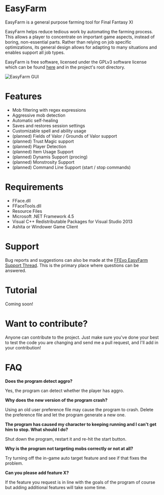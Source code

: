 # EasyFarm
EasyFarm is a general purpose farming tool for Final Fantasy XI

EasyFarm helps reduce tedious work by automating the farming process. This allows a player to concentrate on important game aspects, instead of boring, non-essential parts. Rather than relying on job specific optimizations, its general design allows for adapting to many situations and enables support all job types. 

EasyFarm is free software, licensed under the GPLv3 software license which can be found [here](http://www.gnu.org/licenses/gpl-3.0-standalone.html) and in the project's root directory.

![EasyFarm GUI](http://i.imgur.com/pcrEm66.png)

# Features
* Mob filtering with regex expressions
* Aggressive mob detection
* Automatic self-healing
* Saves and restores session settings
* Customizable spell and ability usage
* (planned) Fields of Valor / Grounds of Valor support
* (planned) Trust Magic support
* (planned) Player Detection
* (planned) Item Usage Support 
* (planned) Dynamis Support (procing)
* (planned) Monstrosity Support
* (planned) Command Line Support (start / stop commands)

# Requirements
* FFace.dll
* FFaceTools.dll
* Resource Files
* Microsoft .NET Framework 4.5
* Visual C++ Redistributable Packages for Visual Studio 2013
* Ashita or Windower Game Client

# Support
Bug reports and suggestions can also be made at the [FFEvo EasyFarm Support Thread](http://www.ffevo.net/topic/3137-easyfarm/). This is the primary place where questions can be answered.

# Tutorial
Coming soon!

# Want to contribute?
Anyone can contribute to the project. Just make sure you've done your best to test the code you are changing and send me a pull request, and I'll add in your contribution!

# FAQ
**Does the program detect aggro?**

Yes, the program can detect whether the player has aggro.

**Why does the new version of the program crash?**

Using an old user preference file may cause the program to crash. Delete the preference file and let the program generate a new one. 

**The program has caused my character to keeping running and I can't get him to stop. What should I do?**

Shut down the program, restart it and re-hit the start button.

**Why is the program not targeting mobs correctly or not at all?**

Try turning off the in-game auto target feature and see if that fixes the problem. 

**Can you please add feature X?**

If the feature you request is in line with the goals of the program of course but adding additional features will take some time. 
